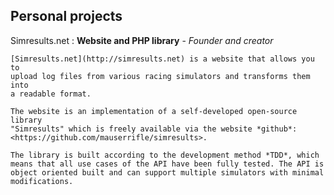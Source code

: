 ## Personal projects

Simresults.net
:   **Website and PHP library**
    \-
    *Founder and creator*

    [Simresults.net](http://simresults.net) is a website that allows you to
    upload log files from various racing simulators and transforms them into
    a readable format.

    The website is an implementation of a self-developed open-source library
    "Simresults" which is freely available via the website *github*:
    <https://github.com/mauserrifle/simresults>.

    The library is built according to the development method *TDD*, which
    means that all use cases of the API have been fully tested. The API is
    object oriented built and can support multiple simulators with minimal
    modifications.
